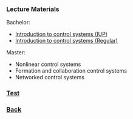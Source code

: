 ### Lecture Materials

Bachelor:
- [Introduction to control systems (IUP)](dsp/dspiup.md)
- [Introduction to control systems (Regular)](dsp/dspreg.md)

Master:
- Nonlinear control systems
- Formation and collaboration control systems
- Networked control systems
 
### [Test](lqrg.rar)

### [Back](https://yurideka.github.io/index)

